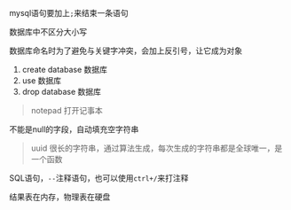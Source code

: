 mysql语句要加上```;```来结束一条语句

数据库中不区分大小写

数据库命名时为了避免与关键字冲突，会加上反引号，让它成为对象

1. create database 数据库
2. use 数据库
3. drop database 数据库

> notepad  打开记事本

不能是null的字段，自动填充空字符串

> uuid  很长的字符串，通过算法生成，每次生成的字符串都是全球唯一，是一个函数

SQL语句，```--```注释语句，也可以使用```ctrl+/```来打注释

结果表在内存，物理表在硬盘